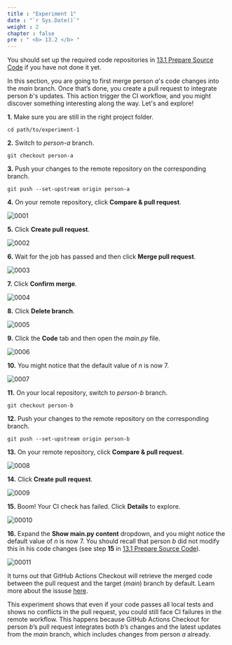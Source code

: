 ```yaml
---
title : "Experiment 1"
date : "`r Sys.Date()`"
weight : 2
chapter : false
pre : " <b> 13.2 </b> "
---
```


You should set up the required code repositories in [13.1 Prepare Source Code](13-experiments-with-gitHub-actions-merge-group/1-prepare-source-code) if you have not done it yet. 

In this section, you are going to first merge person *a*'s code changes into the *main* branch. Once that’s done, you create a pull request to integrate person *b*'s updates. This action trigger the CI workflow, and you might discover something interesting along the way. Let's and explore!

**1.** Make sure you are still in the right project folder.

```git
cd path/to/experiment-1
```

**2.** Switch to *person-a* branch.

```git
git checkout person-a
```

**3.** Push your changes to the remote repository on the corresponding branch.

```git
git push --set-upstream origin person-a
```

**4.** On your remote repository, click **Compare & pull request**.

![0001](/images/13/2/0001.svg?featherlight=false&width=100pc)

**5.** Click **Create pull request**.

![0002](/images/13/2/0002.svg?featherlight=false&width=100pc)

**6.** Wait for the job has passed and then click **Merge pull request**.

![0003](/images/13/2/0003.svg?featherlight=false&width=100pc)

**7.** Click **Confirm merge**.

![0004](/images/13/2/0004.svg?featherlight=false&width=100pc)

**8.** Click **Delete branch**.

![0005](/images/13/2/0005.svg?featherlight=false&width=100pc)

**9.** Click the **Code** tab and then open the *main.py* file.

![0006](/images/13/2/0006.svg?featherlight=false&width=100pc)

**10.** You might notice that the default value of *n* is now 7.

![0007](/images/13/2/0007.svg?featherlight=false&width=100pc)

**11.** On your local repository, switch to *person-b* branch.

```git
git checkout person-b
```

**12.** Push your changes to the remote repository on the corresponding branch.

```git
git push --set-upstream origin person-b
```

**13.** On your remote repository, click **Compare & pull request**.

![0008](/images/13/2/0008.svg?featherlight=false&width=100pc)

**14.** Click **Create pull request**.

![0009](/images/13/2/0009.svg?featherlight=false&width=100pc)

**15.** Boom! Your CI check has failed. Click **Details** to explore.

![00010](/images/13/2/00010.svg?featherlight=false&width=100pc)

**16.** Expand the **Show main.py content** dropdown, and you might notice the default value of *n* is now 7. You should recall that person *b* did not modify this in his code changes (see step **15** in [13.1 Prepare Source Code](13-experiments-with-gitHub-actions-merge-group/1-prepare-source-code)).

![00011](/images/13/2/00011.svg?featherlight=false&width=100pc)

It turns out that GitHub Actions Checkout will retrieve the merged code between the pull request and the target (*main*) branch by default. Learn more about the issuse [here](https://github.com/actions/checkout/issues/881).

This experiment shows that even if your code passes all local tests and shows no conflicts in the pull request, you could still face CI failures in the remote workflow. This happens because GitHub Actions Checkout for person *b*’s pull request integrates both *b*’s changes and the latest updates from the *main* branch, which includes changes from person *a* already. 